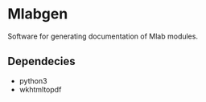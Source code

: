 Mlabgen
=======

Software for generating documentation of Mlab modules.


Dependecies
-----------

 * python3
 * wkhtmltopdf


